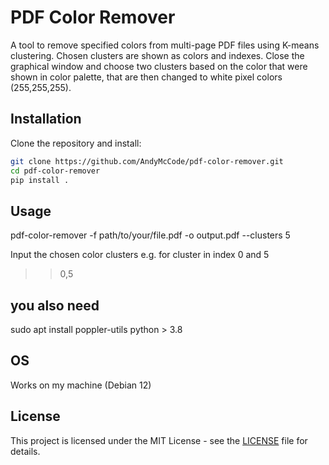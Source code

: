 # PDF Color Remover

A tool to remove specified colors from multi-page PDF files using K-means clustering. Chosen clusters are shown as colors and indexes. Close the graphical window and choose two clusters based on the color that were shown in color palette, that are then changed to white pixel colors (255,255,255).

## Installation

Clone the repository and install:

```bash
git clone https://github.com/AndyMcCode/pdf-color-remover.git
cd pdf-color-remover
pip install .
```

## Usage 
pdf-color-remover -f path/to/your/file.pdf -o output.pdf --clusters 5

Input the chosen color clusters e.g. for cluster in index 0 and 5
>> 0,5

## you also need
sudo apt install poppler-utils
python > 3.8


## OS
Works on my machine (Debian 12)

## License
This project is licensed under the MIT License - see the [LICENSE](LICENSE) file for details.
